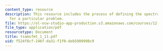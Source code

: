 ```yaml
---
content_type: resource
description: This resource includes the process of defining the spectral estimation
  for a particular problem.
file: https://ol-ocw-studio-app-production.s3.amazonaws.com/courses/12-864-inference-from-data-and-models-spring-2005/f524f8cf246fda31f1f0deb5909998c9_tsamsfmt_1_11.pdf
file_type: application/pdf
resourcetype: Document
title: tsamsfmt_1_11.pdf
uid: f524f8cf-246f-da31-f1f0-deb5909998c9
---
```

